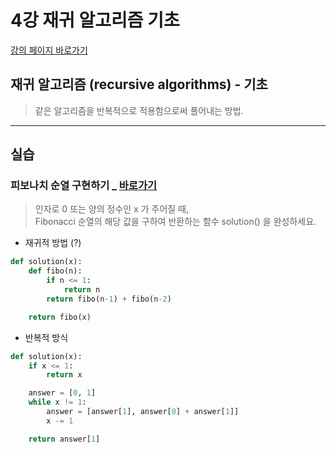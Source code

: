 # 4강 재귀 알고리즘 기초

[강의 페이지 바로가기](https://school.programmers.co.kr/learn/courses/57/lessons/13817)

## 재귀 알고리즘 (recursive algorithms) - 기초

> 같은 알고리즘을 반복적으로 적용함으로써 풀어내는 방법.

---

## 실습

### 피보나치 순열 구현하기 \_ [바로가기](https://school.programmers.co.kr/learn/courses/57/lessons/13776)

> 인자로 0 또는 양의 정수인 x 가 주어질 때,  
> Fibonacci 순열의 해당 값을 구하여 반환하는 함수 solution() 을 완성하세요.

- 재귀적 방법 (?)

```python
def solution(x):
    def fibo(n):
        if n <= 1:
            return n
        return fibo(n-1) + fibo(n-2)

    return fibo(x)
```

- 반복적 방식

```python
def solution(x):
    if x <= 1:
        return x

    answer = [0, 1]
    while x != 1:
        answer = [answer[1], answer[0] + answer[1]]
        x -= 1

    return answer[1]
```
